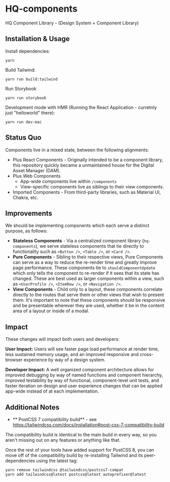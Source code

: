 # HQ-components
HQ Component Library - (Design System + Component Library)

## Installation & Usage
Install dependencies:
```
yarn
```

Build Tailwind:
```
yarn run build:tailwind
```

Run Storybook
```
yarn run storybook
```

Development mode with HMR (Running the React Application - curretnly just "helloworld" there):
```
yarn run dev-mac
```

## Status Quo
Components live in a mixed state, between the following alignments:

- Plus React Components - Originally intended to be a component library, this repository quickly became a unmaintained house for the Digital Asset Manager (DAM).
- Plus Web Components
    - App-wide components live within `/components`
    - View-specific components live as siblings to their view components.
- Imported Components - From third-party libraries, such as Material UI, Chakra, etc.

## Improvements

We should be implementing components which each serve a distinct purpose, as follows:

- **Stateless Components** - Via a centralized component library (`hq-components`), we serve stateless components that tie directly to functionality such as `<Button />`, `<Table />`, or `<Card />`.
- **Pure Components** - Sibling to their respective views, Pure Components can serve as a way to reduce the re-render time and greatly improve page performance. These components tie to `shouldComponentUpdate` which only tells the component to re-render if it sees that its state has changed. These are best used as larger components within a view, such as `<UserProfile />`, `<ItemRow />`, or `<Navigation />`.
- **View Components** - Child only to a layout, these components correlate directly to the routes that serve them or other views that wish to present them. It's important to note that these components should be responsive and be presentable wherever they are used, whether it be in the content area of a layout or inside of a modal.

## Impact

These changes will impact both users and developers:

**User Impact:** Users will see faster page load performance at render time, less sustained memory usage, and an improved responsive and cross-browser experience by way of a design system.

**Developer Impact:** A well organized component architecture allows for improved debugging by way of named functions and component hierarchy, improved testability by way of functional, component-level unit tests, and faster iteration on design and user experience changes that can be applied app-wide instead of at each implementation.

## Additional Notes
-  ** PostCSS 7 compatibility build** - see 
https://tailwindcss.com/docs/installation#post-css-7-compatibility-build

The compatibility build is identical to the main build in every way, so you aren't missing out on any features or anything like that.

Once the rest of your tools have added support for PostCSS 8, you can move off of the compatibility build by re-installing Tailwind and its peer-dependencies using the latest tag:

```
yarn remove tailwindcss @tailwindcss/postcss7-compat
yarn add tailwindcss@latest postcss@latest autoprefixer@latest
```